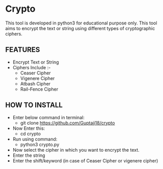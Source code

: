 # Crypto
This tool is developed in python3 for educational purpose only. This tool aims to encrypt the text or string using different types of cryptographic ciphers.
## FEATURES
- Encrypt Text or String
- Ciphers Include :-
  - Ceaser Cipher
  - Vigenere Cipher
  - Atbash Cipher
  - Rail-Fence Cipher

## HOW TO INSTALL
- Enter below command in terminal:
  - git clone https://github.com/Guptaji18/crypto
- Now Enter this:
  - cd crypto
- Run using command:
  - python3 crypto.py
- Now select the cipher in which you want to encrypt the text.
- Enter the string 
- Enter the shift/keyword (in case of Ceaser Cipher or vigenere cipher)
